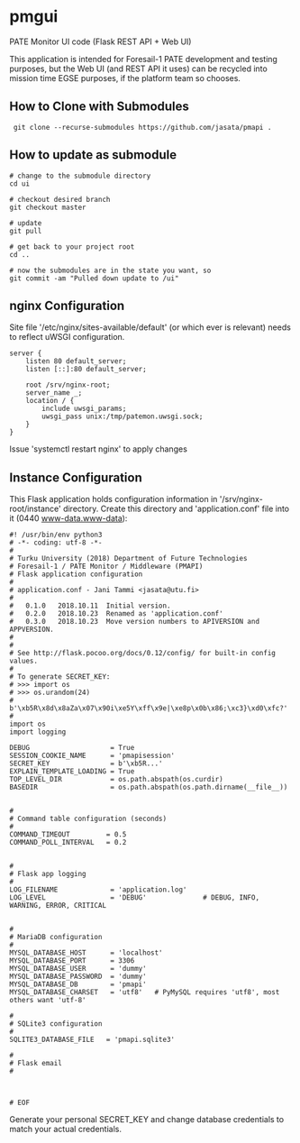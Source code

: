 # pmgui
PATE Monitor UI code (Flask REST API + Web UI)

This application is intended for Foresail-1 PATE development and testing purposes, but the Web UI (and REST API it uses) can be recycled into mission time EGSE purposes, if the platform team so chooses.

## How to Clone with Submodules

     git clone --recurse-submodules https://github.com/jasata/pmapi .

## How to update as submodule

    # change to the submodule directory
    cd ui

    # checkout desired branch
    git checkout master

    # update
    git pull

    # get back to your project root
    cd ..

    # now the submodules are in the state you want, so
    git commit -am "Pulled down update to /ui"

## nginx Configuration
Site file '/etc/nginx/sites-available/default' (or which ever is relevant) needs to reflect uWSGI configuration.

    server {
        listen 80 default_server;
        listen [::]:80 default_server;
    
        root /srv/nginx-root;
        server_name _;
        location / {
            include uwsgi_params;
            uwsgi_pass unix:/tmp/patemon.uwsgi.sock;
        }
    }

Issue 'systemctl restart nginx' to apply changes

## Instance Configuration
This Flask application holds configuration information in '/srv/nginx-root/instance' directory.
Create this directory and 'application.conf' file into it (0440 www-data.www-data):

    #! /usr/bin/env python3
    # -*- coding: utf-8 -*-
    #
    # Turku University (2018) Department of Future Technologies
    # Foresail-1 / PATE Monitor / Middleware (PMAPI)
    # Flask application configuration
    #
    # application.conf - Jani Tammi <jasata@utu.fi>
    #
    #   0.1.0   2018.10.11  Initial version.
    #   0.2.0   2018.10.23  Renamed as 'application.conf'
    #   0.3.0   2018.10.23  Move version numbers to APIVERSION and APPVERSION.
    #
    #
    # See http://flask.pocoo.org/docs/0.12/config/ for built-in config values.
    #
    # To generate SECRET_KEY:
    # >>> import os
    # >>> os.urandom(24)
    # b'\xb5R\x8d\x8aZa\x07\x90i\xe5Y\xff\x9e|\xe8p\x0b\x86;\xc3}\xd0\xfc?'
    #
    import os
    import logging

    DEBUG                    = True
    SESSION_COOKIE_NAME      = 'pmapisession'
    SECRET_KEY               = b'\xb5R...'
    EXPLAIN_TEMPLATE_LOADING = True
    TOP_LEVEL_DIR            = os.path.abspath(os.curdir)
    BASEDIR                  = os.path.abspath(os.path.dirname(__file__))


    #
    # Command table configuration (seconds)
    #
    COMMAND_TIMEOUT         = 0.5
    COMMAND_POLL_INTERVAL   = 0.2


    #
    # Flask app logging
    #
    LOG_FILENAME             = 'application.log'
    LOG_LEVEL                = 'DEBUG'              # DEBUG, INFO, WARNING, ERROR, CRITICAL


    #
    # MariaDB configuration
    #
    MYSQL_DATABASE_HOST      = 'localhost'
    MYSQL_DATABASE_PORT      = 3306
    MYSQL_DATABASE_USER      = 'dummy'
    MYSQL_DATABASE_PASSWORD  = 'dummy'
    MYSQL_DATABASE_DB        = 'pmapi'
    MYSQL_DATABASE_CHARSET   = 'utf8'	# PyMySQL requires 'utf8', most others want 'utf-8'

    #
    # SQLite3 configuration
    #
    SQLITE3_DATABASE_FILE   = 'pmapi.sqlite3'

    #
    # Flask email
    #



    # EOF


Generate your personal SECRET_KEY and change database credentials to match your actual credentials.
